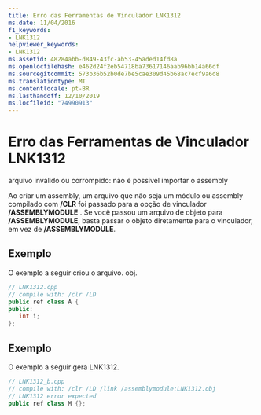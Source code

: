 ```yaml
---
title: Erro das Ferramentas de Vinculador LNK1312
ms.date: 11/04/2016
f1_keywords:
- LNK1312
helpviewer_keywords:
- LNK1312
ms.assetid: 48284abb-d849-43fc-ab53-45aded14fd8a
ms.openlocfilehash: e462d24f2eb54718ba73617146aab96bb14a66df
ms.sourcegitcommit: 573b36b52b0de7be5cae309d45b68ac7ecf9a6d8
ms.translationtype: MT
ms.contentlocale: pt-BR
ms.lasthandoff: 12/10/2019
ms.locfileid: "74990913"
---
```

# <a name="linker-tools-error-lnk1312"></a>Erro das Ferramentas de Vinculador LNK1312

arquivo inválido ou corrompido: não é possível importar o assembly

Ao criar um assembly, um arquivo que não seja um módulo ou assembly compilado com **/CLR** foi passado para a opção de vinculador **/ASSEMBLYMODULE** .  Se você passou um arquivo de objeto para **/ASSEMBLYMODULE**, basta passar o objeto diretamente para o vinculador, em vez de **/ASSEMBLYMODULE**.

## <a name="example"></a>Exemplo

O exemplo a seguir criou o arquivo. obj.

```cpp
// LNK1312.cpp
// compile with: /clr /LD
public ref class A {
public:
   int i;
};
```

## <a name="example"></a>Exemplo

O exemplo a seguir gera LNK1312.

```cpp
// LNK1312_b.cpp
// compile with: /clr /LD /link /assemblymodule:LNK1312.obj
// LNK1312 error expected
public ref class M {};
```
